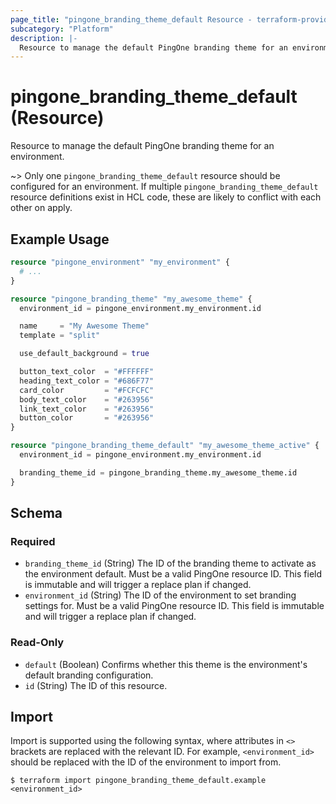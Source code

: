 ```yaml
---
page_title: "pingone_branding_theme_default Resource - terraform-provider-pingone"
subcategory: "Platform"
description: |-
  Resource to manage the default PingOne branding theme for an environment.
---
```


# pingone_branding_theme_default (Resource)

Resource to manage the default PingOne branding theme for an environment.

~> Only one `pingone_branding_theme_default` resource should be configured for an environment.  If multiple `pingone_branding_theme_default` resource definitions exist in HCL code, these are likely to conflict with each other on apply.

## Example Usage

```terraform
resource "pingone_environment" "my_environment" {
  # ...
}

resource "pingone_branding_theme" "my_awesome_theme" {
  environment_id = pingone_environment.my_environment.id

  name     = "My Awesome Theme"
  template = "split"

  use_default_background = true

  button_text_color  = "#FFFFFF"
  heading_text_color = "#686F77"
  card_color         = "#FCFCFC"
  body_text_color    = "#263956"
  link_text_color    = "#263956"
  button_color       = "#263956"
}

resource "pingone_branding_theme_default" "my_awesome_theme_active" {
  environment_id = pingone_environment.my_environment.id

  branding_theme_id = pingone_branding_theme.my_awesome_theme.id
}
```

<!-- schema generated by tfplugindocs -->
## Schema

### Required

- `branding_theme_id` (String) The ID of the branding theme to activate as the environment default.  Must be a valid PingOne resource ID.  This field is immutable and will trigger a replace plan if changed.
- `environment_id` (String) The ID of the environment to set branding settings for.  Must be a valid PingOne resource ID.  This field is immutable and will trigger a replace plan if changed.

### Read-Only

- `default` (Boolean) Confirms whether this theme is the environment's default branding configuration.
- `id` (String) The ID of this resource.

## Import

Import is supported using the following syntax, where attributes in `<>` brackets are replaced with the relevant ID.  For example, `<environment_id>` should be replaced with the ID of the environment to import from.

```shell
$ terraform import pingone_branding_theme_default.example <environment_id>
```
